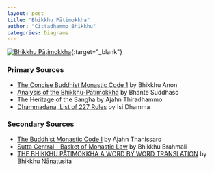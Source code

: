 ```yaml
---
layout: post
title: "Bhikkhu Pāṭimokkha"
author: "Cittadhammo Bhikkhu"
categories: Diagrams
---
```


[![Bhikkhu Pāṭimokkha](/assets/images/bhikkhu-patimokkha.png)](/assets/maps/bhikkhu-patimokkha.html){:target="_blank"}


### Primary Sources
- [The Concise Buddhist Monastic Code 1](https://buddhistuniversity.net/content/reference/cbmci) by Bhikkhu Anon
- [Analysis of the Bhikkhu-Pātimokkha](https://buddhistuniversity.net/content/canon/analysis-of-the-bhikkhu-patimokkha_suddhaso) by Bhante Suddhāso
- The Heritage of the Sangha by Ajahn Thiradhammo
- [Dhammadana, List of 227 Rules](https://en.dhammadana.org/sangha/vinaya/227.htm) by Isi Dhamma

### Secondary Sources
- [The Buddhist Monastic Code I](https://www.dhammatalks.org/vinaya/bmc/Section0001.html) by Ajahn Thanissaro
- [Sutta Central - Basket of Monastic Law](https://suttacentral.net/pitaka/vinaya/pli-tv-vi/pli-tv-bu-vb) by Bhikkhu Brahmali
- [THE BHIKKHU PĀTIMOKKHA A WORD BY WORD TRANSLATION](https://www.bps.lk/olib/bp/bp627s_Nyanatusita_Bhikkhu-Patimokkha-Translation.pdf) by Bhikkhu Ñāṇatusita


